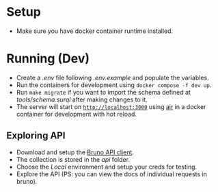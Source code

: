 # Setup

- Make sure you have docker container runtime installed.

# Running (Dev)

- Create a *.env* file following *.env.example* and populate the variables.
- Run the containers for development using `docker compose -f dev up`.
- Run `make migrate` if you want to import the schema defined at *tools/schema.surql* after making changes to it.
- The server will start on [`http://localhost:3000`](http://localhost:3000) using [air](https://github.com/cosmtrek/air) in a docker container for development with hot reload.

## Exploring API

- Download and setup the [Bruno API client](https://www.usebruno.com/).
- The collection is stored in the *api* folder.
- Choose the *Local* environment and setup your creds for testing.
- Explore the API (PS: you can view the docs of individual requests in bruno).

